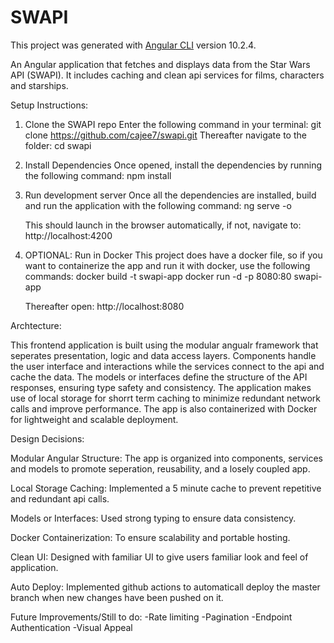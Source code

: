 # SWAPI

This project was generated with [Angular CLI](https://github.com/angular/angular-cli) version 10.2.4.

An Angular application that fetches and displays data from the Star Wars API (SWAPI). It includes caching and clean api services for films, characters and starships.

Setup Instructions:

1. Clone the SWAPI repo 
  Enter the following command in your terminal: 
    git clone https://github.com/cajee7/swapi.git
  Thereafter navigate to the folder:
    cd swapi

2. Install Dependencies
  Once opened, install the dependencies by running the following command:
    npm install 

3. Run development server
  Once all the dependencies are installed, build and run the application with the following      command:
    ng serve -o

   This should launch in the browser automatically, if not, navigate to: http://localhost:4200

5. OPTIONAL: Run in Docker
   This project does have a docker file, so if you want to containerize the app and run it        with docker, use the following commands:
     docker build -t swapi-app
     docker run -d -p 8080:80 swapi-app

   Thereafter open: http://localhost:8080


Archtecture:

This frontend application is built using the modular angualr framework that seperates presentation, logic and data access layers. Components handle the user interface and interactions while the services connect to the api and cache the data. The models or interfaces define the structure of the API responses, ensuring type safety and consistency. The application makes use of local storage for shorrt term caching to minimize redundant network calls and improve performance. The app is also containerized with Docker for lightweight and scalable deployment.


Design Decisions:

Modular Angular Structure: The app is organized into components, services and models to promote seperation, reusability, and a losely coupled app.

Local Storage Caching: Implemented a 5 minute cache to prevent repetitive and redundant api calls.

Models or Interfaces: Used strong typing to ensure data consistency.

Docker Containerization: To ensure scalability and portable hosting.

Clean UI: Designed with familiar UI to give users familiar look and feel of application.

Auto Deploy: Implemented github actions to automaticall deploy the master branch when new changes have been pushed on it.


Future Improvements/Still to do:
-Rate limiting
-Pagination
-Endpoint Authentication
-Visual Appeal
